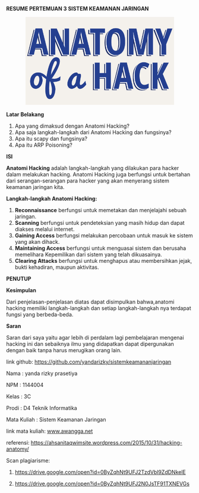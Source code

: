 **RESUME PERTEMUAN 3 SISTEM KEAMANAN JARINGAN**

<p align="center">
  <img src="../../img/3.png" width="400px">

**Latar Belakang**

1. Apa yang dimaksud dengan Anatomi Hacking?
2. Apa saja langkah-langkah dari Anatomi Hacking dan fungsinya?
3. Apa itu scapy dan fungsinya?
4. Apa itu ARP Poisoning?

**ISI**

**Anatomi Hacking** adalah langkah-langkah yang dilakukan para hacker dalam melakukan hacking. Anatomi Hacking juga berfungsi untuk bertahan dari serangan-serangan para hacker yang akan menyerang sistem keamanan jaringan kita.

**Langkah-langkah Anatomi Hacking:**

1. **Reconnaissance** berfungsi untuk memetakan dan menjelajahi sebuah jaringan.
2. **Scanning** berfungsi untuk pendeteksian yang masih hidup dan dapat diakses melalui internet.
3. **Gaining Access** berfungsi melakukan percobaan untuk masuk ke sistem yang akan dihack.
4. **Maintaining Access** berfungsi untuk menguasai sistem  dan berusaha memelihara Kepemilikan dari sistem yang telah dikuasainya.
5. **Clearing Attacks** berfungsi untuk menghapus atau membersihkan jejak, bukti kehadiran, maupun aktivitas.


**PENUTUP**

**Kesimpulan**

Dari penjelasan-penjelasan diatas dapat disimpulkan bahwa,anatomi hacking memiliki langkah-langkah dan setiap langkah-langkah nya terdapat fungsi yang berbeda-beda.

**Saran**

Saran dari saya yaitu agar lebih di perdalam lagi pembelajaran mengenai hacking ini dan sebaiknya ilmu yang didapatkan dapat dipergunakan dengan baik tanpa harus merugikan orang lain.

link github: https://github.com/yandarizky/sistemkeamananjaringan

Nama : yanda rizky prasetiya

NPM : 1144004

Kelas : 3C

Prodi : D4 Teknik Informatika

Mata Kuliah : Sistem Keamanan Jaringan

link mata kuliah: www.awangga.net

referensi: https://ahsanitaqwimsite.wordpress.com/2015/10/31/hacking-anatomy/

Scan plagiarisme:

1. https://drive.google.com/open?id=0ByZqhNt9UFJ2TzdVbl9ZdDNkelE

2. https://drive.google.com/open?id=0ByZqhNt9UFJ2N0JsTF91TXNEVGs